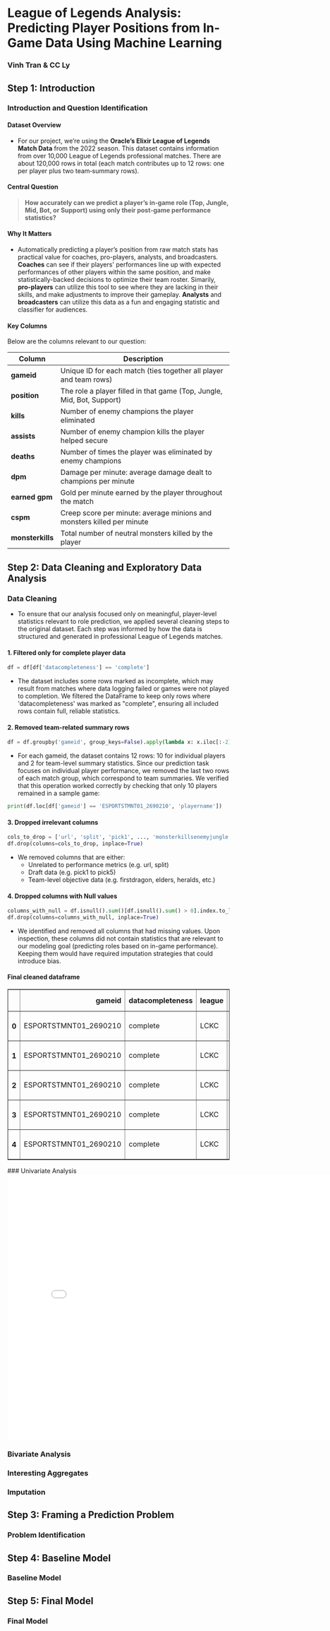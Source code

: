 # League of Legends Analysis: Predicting Player Positions from In-Game Data Using Machine Learning
### Vinh Tran & CC Ly

## Step 1: Introduction
### Introduction and Question Identification
#### Dataset Overview

- For our project, we’re using the **Oracle’s Elixir League of Legends Match Data** from the 2022 season. This dataset contains information from over 10,000 League of Legends professional matches. There are about 120,000 rows in total (each match contributes up to 12 rows: one per player plus two team‑summary rows).

#### Central Question

> **How accurately can we predict a player’s in‑game role (Top, Jungle, Mid, Bot, or Support) using only their post‑game performance statistics?**

#### Why It Matters

- Automatically predicting a player’s position from raw match stats has practical value for coaches, pro-players, analysts, and broadcasters. **Coaches** can see if their players' performances line up with expected performances of other players within the same position, and make statistically-backed decisions to optimize their team roster. Simarily, **pro-players** can utilize this tool to see where they are lacking in their skills, and make adjustments to improve their gameplay. **Analysts** and **broadcasters** can utilize this data as a fun and engaging statistic and classifier for audiences. 

#### Key Columns

Below are the columns relevant to our question:

| Column        | Description                                                       |
|---------------|-------------------------------------------------------------------|
| **gameid**    | Unique ID for each match (ties together all player and team rows) |
| **position**  | The role a player filled in that game (Top, Jungle, Mid, Bot, Support) |
| **kills**     | Number of enemy champions the player eliminated                   |
| **assists**   | Number of enemy champion kills the player helped secure           |
| **deaths**    | Number of times the player was eliminated by enemy champions      |
| **dpm**       | Damage per minute: average damage dealt to champions per minute   |
| **earned gpm**| Gold per minute earned by the player throughout the match         |
| **cspm**      | Creep score per minute: average minions and monsters killed per minute |
| **monsterkills** | Total number of neutral monsters killed by the player         |
## Step 2: Data Cleaning and Exploratory Data Analysis
### Data Cleaning

- To ensure that our analysis focused only on meaningful, player-level statistics relevant to role prediction, we applied several cleaning steps to the original dataset. Each step was informed by how the data is structured and generated in professional League of Legends matches.

#### 1. Filtered only for complete player data
```python
df = df[df['datacompleteness'] == 'complete']
```
- The dataset includes some rows marked as incomplete, which may result from matches where data logging failed or games were not played to completion. We filtered the DataFrame to keep only rows where 'datacompleteness' was marked as "complete", ensuring all included rows contain full, reliable statistics.

#### 2. Removed team-related summary rows
```python
df = df.groupby('gameid', group_keys=False).apply(lambda x: x.iloc[:-2])
```
- For each gameid, the dataset contains 12 rows: 10 for individual players and 2 for team-level summary statistics. Since our prediction task focuses on individual player performance, we removed the last two rows of each match group, which correspond to team summaries. We verified that this operation worked correctly by checking that only 10 players remained in a sample game:
```python
print(df.loc[df['gameid'] == 'ESPORTSTMNT01_2690210', 'playername'])
```

#### 3. Dropped irrelevant columns
```python
cols_to_drop = ['url', 'split', 'pick1', ..., 'monsterkillsenemyjungle']
df.drop(columns=cols_to_drop, inplace=True)
```
- We removed columns that are either:
    - Unrelated to performance metrics (e.g. url, split)
    - Draft data (e.g. pick1 to pick5)
    - Team-level objective data (e.g. firstdragon, elders, heralds, etc.)

#### 4. Dropped columns with Null values
```python
columns_with_null = df.isnull().sum()[df.isnull().sum() > 0].index.to_list()
df.drop(columns=columns_with_null, inplace=True)
```
- We identified and removed all columns that had missing values. Upon inspection, these columns did not contain statistics that are relevant to our modeling goal (predicting roles based on in-game performance). Keeping them would have required imputation strategies that could introduce bias.

#### Final cleaned dataframe
<table border="1" class="dataframe">
  <thead>
    <tr style="text-align: right;">
      <th></th>
      <th>gameid</th>
      <th>datacompleteness</th>
      <th>league</th>
      <th>year</th>
      <th>playoffs</th>
      <th>date</th>
      <th>game</th>
      <th>patch</th>
      <th>participantid</th>
      <th>side</th>
      <th>position</th>
      <th>playername</th>
      <th>champion</th>
      <th>gamelength</th>
      <th>result</th>
      <th>kills</th>
      <th>deaths</th>
      <th>assists</th>
      <th>teamkills</th>
      <th>teamdeaths</th>
      <th>doublekills</th>
      <th>triplekills</th>
      <th>quadrakills</th>
      <th>pentakills</th>
      <th>firstblood</th>
      <th>firstbloodkill</th>
      <th>firstbloodassist</th>
      <th>firstbloodvictim</th>
      <th>team kpm</th>
      <th>ckpm</th>
      <th>damagetochampions</th>
      <th>dpm</th>
      <th>damageshare</th>
      <th>damagetakenperminute</th>
      <th>damagemitigatedperminute</th>
      <th>wardsplaced</th>
      <th>wpm</th>
      <th>wardskilled</th>
      <th>wcpm</th>
      <th>controlwardsbought</th>
      <th>visionscore</th>
      <th>vspm</th>
      <th>totalgold</th>
      <th>earnedgold</th>
      <th>earned gpm</th>
      <th>earnedgoldshare</th>
      <th>goldspent</th>
      <th>total cs</th>
      <th>minionkills</th>
      <th>monsterkills</th>
      <th>cspm</th>
      <th>goldat10</th>
      <th>xpat10</th>
      <th>csat10</th>
      <th>opp_goldat10</th>
      <th>opp_xpat10</th>
      <th>opp_csat10</th>
      <th>golddiffat10</th>
      <th>xpdiffat10</th>
      <th>csdiffat10</th>
      <th>killsat10</th>
      <th>assistsat10</th>
      <th>deathsat10</th>
      <th>opp_killsat10</th>
      <th>opp_assistsat10</th>
      <th>opp_deathsat10</th>
      <th>goldat15</th>
      <th>xpat15</th>
      <th>csat15</th>
      <th>opp_goldat15</th>
      <th>opp_xpat15</th>
      <th>opp_csat15</th>
      <th>golddiffat15</th>
      <th>xpdiffat15</th>
      <th>csdiffat15</th>
      <th>killsat15</th>
      <th>assistsat15</th>
      <th>deathsat15</th>
      <th>opp_killsat15</th>
      <th>opp_assistsat15</th>
      <th>opp_deathsat15</th>
    </tr>
  </thead>
  <tbody>
    <tr>
      <th>0</th>
      <td>ESPORTSTMNT01_2690210</td>
      <td>complete</td>
      <td>LCKC</td>
      <td>2022</td>
      <td>0</td>
      <td>2022-01-10 07:44:08</td>
      <td>1</td>
      <td>12.01</td>
      <td>1</td>
      <td>Blue</td>
      <td>top</td>
      <td>Soboro</td>
      <td>Renekton</td>
      <td>1713</td>
      <td>0</td>
      <td>2</td>
      <td>3</td>
      <td>2</td>
      <td>9</td>
      <td>19</td>
      <td>0.0</td>
      <td>0.0</td>
      <td>0.0</td>
      <td>0.0</td>
      <td>0.0</td>
      <td>0.0</td>
      <td>0.0</td>
      <td>0.0</td>
      <td>0.32</td>
      <td>0.98</td>
      <td>15768.0</td>
      <td>552.29</td>
      <td>0.28</td>
      <td>1072.40</td>
      <td>777.79</td>
      <td>8.0</td>
      <td>0.28</td>
      <td>6.0</td>
      <td>0.21</td>
      <td>5.0</td>
      <td>26.0</td>
      <td>0.91</td>
      <td>10934</td>
      <td>7164.0</td>
      <td>250.93</td>
      <td>0.25</td>
      <td>10275.0</td>
      <td>231.0</td>
      <td>220.0</td>
      <td>11.0</td>
      <td>8.09</td>
      <td>3228.0</td>
      <td>4909.0</td>
      <td>89.0</td>
      <td>3176.0</td>
      <td>4953.0</td>
      <td>81.0</td>
      <td>52.0</td>
      <td>-44.0</td>
      <td>8.0</td>
      <td>0.0</td>
      <td>0.0</td>
      <td>0.0</td>
      <td>0.0</td>
      <td>0.0</td>
      <td>0.0</td>
      <td>5025.0</td>
      <td>7560.0</td>
      <td>135.0</td>
      <td>4634.0</td>
      <td>7215.0</td>
      <td>121.0</td>
      <td>391.0</td>
      <td>345.0</td>
      <td>14.0</td>
      <td>0.0</td>
      <td>1.0</td>
      <td>0.0</td>
      <td>0.0</td>
      <td>1.0</td>
      <td>0.0</td>
    </tr>
    <tr>
      <th>1</th>
      <td>ESPORTSTMNT01_2690210</td>
      <td>complete</td>
      <td>LCKC</td>
      <td>2022</td>
      <td>0</td>
      <td>2022-01-10 07:44:08</td>
      <td>1</td>
      <td>12.01</td>
      <td>2</td>
      <td>Blue</td>
      <td>jng</td>
      <td>Raptor</td>
      <td>Xin Zhao</td>
      <td>1713</td>
      <td>0</td>
      <td>2</td>
      <td>5</td>
      <td>6</td>
      <td>9</td>
      <td>19</td>
      <td>0.0</td>
      <td>0.0</td>
      <td>0.0</td>
      <td>0.0</td>
      <td>1.0</td>
      <td>0.0</td>
      <td>1.0</td>
      <td>0.0</td>
      <td>0.32</td>
      <td>0.98</td>
      <td>11765.0</td>
      <td>412.08</td>
      <td>0.21</td>
      <td>944.27</td>
      <td>650.16</td>
      <td>6.0</td>
      <td>0.21</td>
      <td>18.0</td>
      <td>0.63</td>
      <td>6.0</td>
      <td>48.0</td>
      <td>1.68</td>
      <td>9138</td>
      <td>5368.0</td>
      <td>188.02</td>
      <td>0.19</td>
      <td>8750.0</td>
      <td>148.0</td>
      <td>33.0</td>
      <td>115.0</td>
      <td>5.18</td>
      <td>3429.0</td>
      <td>3484.0</td>
      <td>58.0</td>
      <td>2944.0</td>
      <td>3052.0</td>
      <td>63.0</td>
      <td>485.0</td>
      <td>432.0</td>
      <td>-5.0</td>
      <td>1.0</td>
      <td>2.0</td>
      <td>0.0</td>
      <td>0.0</td>
      <td>0.0</td>
      <td>1.0</td>
      <td>5366.0</td>
      <td>5320.0</td>
      <td>89.0</td>
      <td>4825.0</td>
      <td>5595.0</td>
      <td>100.0</td>
      <td>541.0</td>
      <td>-275.0</td>
      <td>-11.0</td>
      <td>2.0</td>
      <td>3.0</td>
      <td>2.0</td>
      <td>0.0</td>
      <td>5.0</td>
      <td>1.0</td>
    </tr>
    <tr>
      <th>2</th>
      <td>ESPORTSTMNT01_2690210</td>
      <td>complete</td>
      <td>LCKC</td>
      <td>2022</td>
      <td>0</td>
      <td>2022-01-10 07:44:08</td>
      <td>1</td>
      <td>12.01</td>
      <td>3</td>
      <td>Blue</td>
      <td>mid</td>
      <td>Feisty</td>
      <td>LeBlanc</td>
      <td>1713</td>
      <td>0</td>
      <td>2</td>
      <td>2</td>
      <td>3</td>
      <td>9</td>
      <td>19</td>
      <td>0.0</td>
      <td>0.0</td>
      <td>0.0</td>
      <td>0.0</td>
      <td>0.0</td>
      <td>0.0</td>
      <td>0.0</td>
      <td>0.0</td>
      <td>0.32</td>
      <td>0.98</td>
      <td>14258.0</td>
      <td>499.40</td>
      <td>0.25</td>
      <td>581.65</td>
      <td>227.78</td>
      <td>19.0</td>
      <td>0.67</td>
      <td>7.0</td>
      <td>0.25</td>
      <td>7.0</td>
      <td>29.0</td>
      <td>1.02</td>
      <td>9715</td>
      <td>5945.0</td>
      <td>208.23</td>
      <td>0.21</td>
      <td>8725.0</td>
      <td>193.0</td>
      <td>177.0</td>
      <td>16.0</td>
      <td>6.76</td>
      <td>3283.0</td>
      <td>4556.0</td>
      <td>81.0</td>
      <td>3121.0</td>
      <td>4485.0</td>
      <td>81.0</td>
      <td>162.0</td>
      <td>71.0</td>
      <td>0.0</td>
      <td>0.0</td>
      <td>1.0</td>
      <td>0.0</td>
      <td>0.0</td>
      <td>0.0</td>
      <td>1.0</td>
      <td>5118.0</td>
      <td>6942.0</td>
      <td>120.0</td>
      <td>5593.0</td>
      <td>6789.0</td>
      <td>119.0</td>
      <td>-475.0</td>
      <td>153.0</td>
      <td>1.0</td>
      <td>0.0</td>
      <td>3.0</td>
      <td>0.0</td>
      <td>3.0</td>
      <td>3.0</td>
      <td>2.0</td>
    </tr>
    <tr>
      <th>3</th>
      <td>ESPORTSTMNT01_2690210</td>
      <td>complete</td>
      <td>LCKC</td>
      <td>2022</td>
      <td>0</td>
      <td>2022-01-10 07:44:08</td>
      <td>1</td>
      <td>12.01</td>
      <td>4</td>
      <td>Blue</td>
      <td>bot</td>
      <td>Gamin</td>
      <td>Samira</td>
      <td>1713</td>
      <td>0</td>
      <td>2</td>
      <td>4</td>
      <td>2</td>
      <td>9</td>
      <td>19</td>
      <td>0.0</td>
      <td>0.0</td>
      <td>0.0</td>
      <td>0.0</td>
      <td>1.0</td>
      <td>0.0</td>
      <td>1.0</td>
      <td>0.0</td>
      <td>0.32</td>
      <td>0.98</td>
      <td>11106.0</td>
      <td>389.00</td>
      <td>0.20</td>
      <td>463.85</td>
      <td>218.88</td>
      <td>12.0</td>
      <td>0.42</td>
      <td>6.0</td>
      <td>0.21</td>
      <td>4.0</td>
      <td>25.0</td>
      <td>0.88</td>
      <td>10605</td>
      <td>6835.0</td>
      <td>239.40</td>
      <td>0.24</td>
      <td>10425.0</td>
      <td>226.0</td>
      <td>208.0</td>
      <td>18.0</td>
      <td>7.92</td>
      <td>3600.0</td>
      <td>3103.0</td>
      <td>78.0</td>
      <td>3304.0</td>
      <td>2838.0</td>
      <td>90.0</td>
      <td>296.0</td>
      <td>265.0</td>
      <td>-12.0</td>
      <td>1.0</td>
      <td>1.0</td>
      <td>0.0</td>
      <td>0.0</td>
      <td>0.0</td>
      <td>0.0</td>
      <td>5461.0</td>
      <td>4591.0</td>
      <td>115.0</td>
      <td>6254.0</td>
      <td>5934.0</td>
      <td>149.0</td>
      <td>-793.0</td>
      <td>-1343.0</td>
      <td>-34.0</td>
      <td>2.0</td>
      <td>1.0</td>
      <td>2.0</td>
      <td>3.0</td>
      <td>3.0</td>
      <td>0.0</td>
    </tr>
    <tr>
      <th>4</th>
      <td>ESPORTSTMNT01_2690210</td>
      <td>complete</td>
      <td>LCKC</td>
      <td>2022</td>
      <td>0</td>
      <td>2022-01-10 07:44:08</td>
      <td>1</td>
      <td>12.01</td>
      <td>5</td>
      <td>Blue</td>
      <td>sup</td>
      <td>Loopy</td>
      <td>Leona</td>
      <td>1713</td>
      <td>0</td>
      <td>1</td>
      <td>5</td>
      <td>6</td>
      <td>9</td>
      <td>19</td>
      <td>0.0</td>
      <td>0.0</td>
      <td>0.0</td>
      <td>0.0</td>
      <td>1.0</td>
      <td>1.0</td>
      <td>0.0</td>
      <td>0.0</td>
      <td>0.32</td>
      <td>0.98</td>
      <td>3663.0</td>
      <td>128.30</td>
      <td>0.06</td>
      <td>475.03</td>
      <td>490.12</td>
      <td>29.0</td>
      <td>1.02</td>
      <td>14.0</td>
      <td>0.49</td>
      <td>11.0</td>
      <td>69.0</td>
      <td>2.42</td>
      <td>6678</td>
      <td>2908.0</td>
      <td>101.86</td>
      <td>0.10</td>
      <td>6395.0</td>
      <td>42.0</td>
      <td>42.0</td>
      <td>0.0</td>
      <td>1.47</td>
      <td>2678.0</td>
      <td>2161.0</td>
      <td>16.0</td>
      <td>2150.0</td>
      <td>2748.0</td>
      <td>15.0</td>
      <td>528.0</td>
      <td>-587.0</td>
      <td>1.0</td>
      <td>1.0</td>
      <td>1.0</td>
      <td>0.0</td>
      <td>0.0</td>
      <td>0.0</td>
      <td>1.0</td>
      <td>3836.0</td>
      <td>3588.0</td>
      <td>28.0</td>
      <td>3393.0</td>
      <td>4085.0</td>
      <td>21.0</td>
      <td>443.0</td>
      <td>-497.0</td>
      <td>7.0</td>
      <td>1.0</td>
      <td>2.0</td>
      <td>2.0</td>
      <td>0.0</td>
      <td>6.0</td>
      <td>2.0</td>
    </tr>
  </tbody>
</table>
### Univariate Analysis

 <iframe
 src="assets/univ-kills-dist.html"
 width="800"
 height="600"
 frameborder="0"
 ></iframe>
 


### Bivariate Analysis
### Interesting Aggregates
### Imputation

## Step 3: Framing a Prediction Problem
### Problem Identification

## Step 4: Baseline Model
### Baseline Model

## Step 5: Final Model
### Final Model